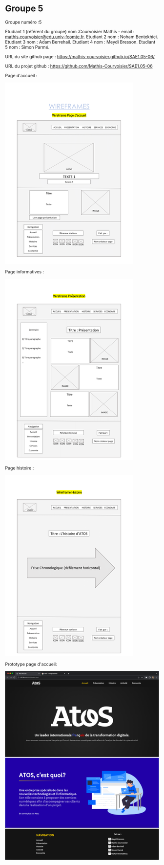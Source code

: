 # Groupe 5

﻿Groupe numéro :5
 
Etudiant 1 (référent du groupe) nom :Courvoisier Mathis - email : mathis.courvoisier@edu.univ-fcomte.fr.
Etudiant 2 nom : Noham Bentekhici.
Etudiant 3 nom : Adam Berrehail.
Etudiant 4 nom : Meydi Bresson.
Etudiant 5 nom : Simon Parmé.

URL du site github page : https://mathis-courvoisier.github.io/SAE1.05-06/

URL du projet github : https://github.com/Mathis-Courvoisier/SAE1.05-06


Page d'accueil : 

![alt text](https://github.com/Mathis-Courvoisier/SAE1.05-06/blob/main/SAE1.05.06/images/wf1.png)

Page informatives : 

![alt text](https://github.com/Mathis-Courvoisier/SAE1.05-06/blob/main/SAE1.05.06/images/wf2.png)

Page histoire :

![alt text]( https://github.com/Mathis-Courvoisier/SAE1.05-06/blob/main/SAE1.05.06/images/wf3.png)


Prototype page d'accueil:

![alt text](https://github.com/Mathis-Courvoisier/SAE1.05-06/blob/main/SAE1.05.06/images/Page1_site.png)
![alt text](https://github.com/Mathis-Courvoisier/SAE1.05-06/blob/main/SAE1.05.06/images/Page2_site.png)
![alt text](https://github.com/Mathis-Courvoisier/SAE1.05-06/blob/main/SAE1.05.06/images/Page3_site.png)
